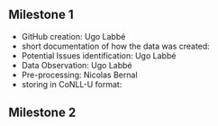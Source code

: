 ## Milestone 1

- GitHub creation: Ugo Labbé
- short documentation of how the data was created:
- Potential Issues identification: Ugo Labbé
- Data Observation: Ugo Labbé
- Pre-processing: Nicolas Bernal
- storing in CoNLL-U format:

## Milestone 2
